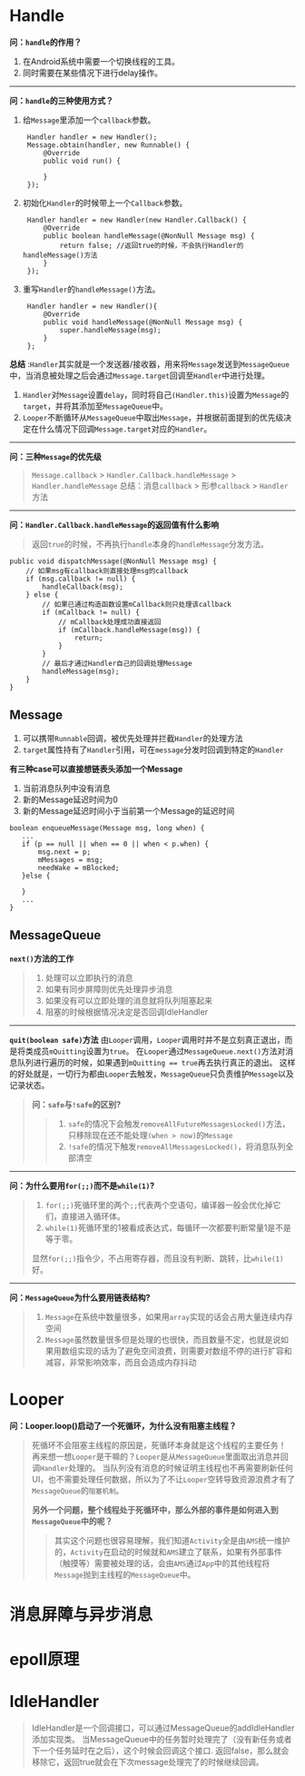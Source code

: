 # Handle
**问：`handle`的作用？**
1. 在Android系统中需要一个切换线程的工具。
2. 同时需要在某些情况下进行delay操作。

****

**问：`handle`的三种使用方式？**
1. 给`Message`里添加一个`callback`参数。
   ```
    Handler handler = new Handler();
    Message.obtain(handler, new Runnable() {
        @Override
        public void run() {

        }
    });
   ```
2. 初始化`Handler`的时候带上一个`Callback`参数。
   ```
    Handler handler = new Handler(new Handler.Callback() {
        @Override
        public boolean handleMessage(@NonNull Message msg) {
            return false; //返回true的时候，不会执行Handler的handleMessage()方法
        }
    });
   ```
3. 重写`Handler`的`handleMessage()`方法。
   ```
    Handler handler = new Handler(){
        @Override
        public void handleMessage(@NonNull Message msg) {
            super.handleMessage(msg);
        }
    };
   ```

**总结** :`Handler`其实就是一个发送器/接收器，用来将`Message`发送到`MessageQueue`中，当消息被处理之后会通过`Message.target`回调至`Handler`中进行处理。
1. `Handler`对`Message`设置`delay`，同时将自己`(Handler.this)`设置为`Message`的`target`，并将其添加至`MessageQueue`中。
2. `Looper`不断循环从`MessageQueue`中取出`Message`，并根据前面提到的优先级决定在什么情况下回调`Message.target`对应的`Handler`。

****

**问：三种`Message`的优先级**  
>`Message.callback` > `Handler.Callback.handleMessage` > `Handler.handleMessage`
总结：消息`callback` > 形参`callback` > `Handler`方法

****

**问：`Handler.Callback.handleMessage`的返回值有什么影响**
>返回`true`的时候，不再执行`handle`本身的`handleMessage`分发方法。

```
public void dispatchMessage(@NonNull Message msg) {
    // 如果msg有callback则直接处理msg的callback
    if (msg.callback != null) {
        handleCallback(msg);
    } else {
        // 如果已通过构造函数设置mCallback则只处理该callback
        if (mCallback != null) {
            // mCallback处理成功直接返回
            if (mCallback.handleMessage(msg)) {
                return;
            }
        }
        // 最后才通过Handler自己的回调处理Message
        handleMessage(msg);
    }
}
```

## Message
1. 可以携带`Runnable`回调，被优先处理并拦截`Handler`的处理方法
2. `target`属性持有了`Handler`引用，可在`message`分发时回调到特定的`Handler`

 **有三种case可以直接想链表头添加一个Message**
 1. 当前消息队列中没有消息
 2. 新的Message延迟时间为0
 3. 新的Message延迟时间小于当前第一个Message的延迟时间
 ```
 boolean enqueueMessage(Message msg, long when) {
    ...
    if (p == null || when == 0 || when < p.when) {
        msg.next = p;
        mMessages = msg;
        needWake = mBlocked;
    }else {

    }
    ...
 }
 ```

 ## MessageQueue
**`next()`方法的工作**
>1. 处理可以立即执行的消息
>2. 如果有同步屏障则优先处理异步消息
>3. 如果没有可以立即处理的消息就将队列阻塞起来
>4. 阻塞的时候根据情况决定是否回调IdleHandler

****

**`quit(boolean safe)`方法**
由`Looper`调用，`Looper`调用时并不是立刻真正退出，而是将类成员`mQuitting`设置为`true`。
在`Looper`通过`MessageQueue.next()`方法对消息队列进行遍历的时候，如果遇到`mQuitting == true`再去执行真正的退出。
这样的好处就是，一切行为都由`Looper`去触发，`MessageQueue`只负责维护`Message`以及记录状态。

>**问：`safe`与`!safe`的区别?**
>>1. `safe`的情况下会触发`removeAllFutureMessagesLocked()`方法，只移除现在还不能处理`(when > now)`的`Message`
>>2. `!safe`的情况下触发`removeAllMessagesLocked()`，将消息队列全部清空

****

**问：为什么要用`for(;;)`而不是`while(1)`?**
>1. `for(;;)`死循环里的两个`;;`代表两个空语句，编译器一般会优化掉它们，直接进入循环体。
>2. `while(1)`死循环里的1被看成表达式，每循环一次都要判断常量1是不是等于零。   
> 
>显然`for(;;)`指令少，不占用寄存器，而且没有判断、跳转，比`while(1)`好。

****

**问：`MessageQueue`为什么要用链表结构?**
>1. `Message`在系统中数量很多，如果用`array`实现的话会占用大量连续内存空间
>2. `Message`虽然数量很多但是处理的也很快，而且数量不定，也就是说如果用数组实现的话为了避免空间浪费，则需要对数组不停的进行扩容和减容，非常影响效率，而且会造成内存抖动

# Looper
**问：Looper.loop()启动了一个死循环，为什么没有阻塞主线程？**
>死循环不会阻塞主线程的原因是，死循环本身就是这个线程的主要任务！ 
再来想一想`Looper`是干嘛的？`Looper`是从`MessageQueue`里面取出消息并回调`Handler`处理的。
>当队列没有消息的时候证明主线程也不再需要刷新任何UI，也不需要处理任何数据，所以为了不让`Looper`空转导致资源浪费才有了`MessageQueue`的`阻塞机制`。  
>
>**另外一个问题，整个线程处于死循环中，那么外部的事件是如何进入到`MessageQueue`中的呢？**  
>> 其实这个问题也很容易理解，我们知道`Activity`全是由`AMS`统一维护的，`Activity`在启动的时候就和`AMS`建立了联系，如果有外部事件（触摸等）需要被处理的话，会由`AMS`通过`App`中的其他线程将`Message`抛到主线程的`MessageQueue`中。

# 消息屏障与异步消息

# epoll原理 

# IdleHandler
> IdleHandler是一个回调接口，可以通过MessageQueue的addIdleHandler添加实现类。
  当MessageQueue中的任务暂时处理完了（没有新任务或者下一个任务延时在之后），这个时候会回调这个接口.
  返回false，那么就会移除它，返回true就会在下次message处理完了的时候继续回调。
